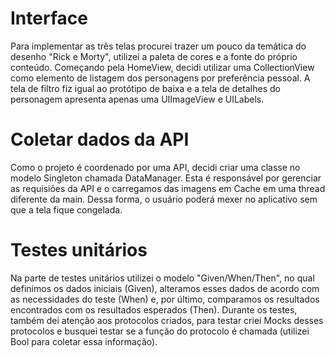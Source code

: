 # Interface
Para implementar as três telas procurei trazer um pouco da temática do desenho "Rick e Morty", utilizei a paleta de cores e a fonte do próprio conteúdo. Começando pela HomeView, decidi utilizar uma CollectionView como elemento de listagem dos personagens por preferência pessoal. A tela de filtro fiz igual ao protótipo de baixa e a tela de detalhes do personagem apresenta apenas uma UIImageView e UILabels.

# Coletar dados da API
Como o projeto é coordenado por uma API, decidi criar uma classe no modelo Singleton chamada DataManager. Esta é responsável por gerenciar as requisiões da API e o carregamos das imagens em Cache em uma thread diferente da main. Dessa forma, o usuário poderá mexer no aplicativo sem que a tela fique congelada.

# Testes unitários
Na parte de testes unitários utilizei o modelo "Given/When/Then", no qual definimos os dados iniciais (Given), alteramos esses dados de acordo com as necessidades do teste (When) e, por último, comparamos os resultados encontrados com os resultados esperados (Then). Durante os testes, também dei atenção aos protocolos criados, para testar criei Mocks desses protocolos e busquei testar se a função do protocolo é chamada (utilizei Bool para coletar essa informação).
